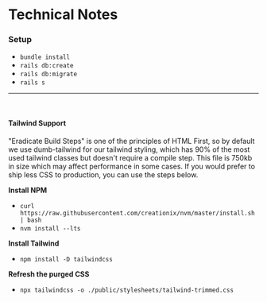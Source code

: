 # Technical Notes


### **Setup**

- `bundle install`
- `rails db:create`
- `rails db:migrate`
- `rails s`

---

<br/>

#### Tailwind Support

"Eradicate Build Steps" is one of the principles of HTML First, so by default we use dumb-tailwind for our tailwind styling, which has 90% of the most used tailwind classes but doesn't require a compile step. This file is 750kb in size which may affect performance in some cases. If you would prefer to ship less CSS to production, you can use the steps below.

**Install NPM**

- `curl https://raw.githubusercontent.com/creationix/nvm/master/install.sh | bash`
- `nvm install --lts`

**Install Tailwind**

- `npm install -D tailwindcss`

**Refresh the purged CSS**

- `npx tailwindcss -o ./public/stylesheets/tailwind-trimmed.css`